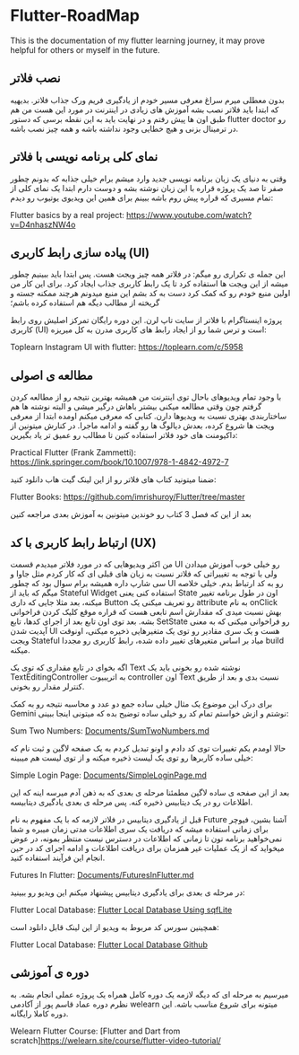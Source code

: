 # Flutter-RoadMap
This is the documentation of my flutter learning journey, it may prove helpful for others or myself in the future.

## نصب فلاتر
بدون معطلی میرم سراغ معرفی مسیر خودم از یادگیری فریم ورک جذاب فلاتر. بدیهیه که ابتدا باید فلاتر نصب بشه آموزش های زیادی در اینترنت در مورد این هست من هم طبق اون ها پیش رفتم و در نهایت باید به این نقطه برسی که دستور flutter doctor رو در ترمینال بزنی و هیچ خطایی وجود نداشته باشه و همه چیز نصب باشه.

## نمای کلی برنامه نویسی با فلاتر

وقتی به دنیای یک زبان برنامه نویسی جدید وارد میشم برام خیلی جذابه که بدونم چطور صفر تا صد یک پروژه قراره با این زبان نوشته بشه و دوست دارم ابتدا یک نمای کلی از تمام مسیری که قراره پیش روم باشه ببینم برای همین این ویدیوی یوتیوب رو دیدم:

Flutter basics by a real project: https://www.youtube.com/watch?v=D4nhaszNW4o

## پیاده سازی رابط کاربری (UI)

این جمله ی تکراری رو میگم: در فلاتر همه چیز ویجت هست. پس ابتدا باید ببینیم چطور میشه از این ویجت ها استفاده کرد تا یک رابط کاربری جذاب ایجاد کرد. برای این کار من اولین منبع خودم رو که کمک کرد دست به کد بشم این منبع میدونم هرچند ممکنه جسته و گریخته از مطالب دیگه هم استفاده کرده باشم؛

پروژه اینستاگرام با فلاتر از سایت تاپ لرن. این دوره رایگان تمرکز اصلیش روی رابط کاربری (UI) است و ترس شما رو از ایجاد رابط های کاربری مدرن به کل میریزه:

Toplearn Instagram UI with flutter: https://toplearn.com/c/5958

## مطالعه ی اصولی
با وجود تمام ویدیوهای باحال توی اینترنت من همیشه بهترین نتیجه رو از مطالعه کردن گرفتم چون وقتی مطالعه میکنی بیشتر باهاش درگیر میشی و البته نوشته ها هم ساختاربندی بهتری نسبت به ویدیوها دارن. کتابی که معرفی میکنم اومده ابتدا از معرفی ویجت ها شروع کرده، بعدش دیالوگ ها رو گفته و ادامه ماجرا. در کنارش میتونین از داکیومنت های خود فلاتر استفاده کنین تا مطالب رو عمیق تر یاد بگیرین:

Practical Flutter (Frank Zammetti): https://link.springer.com/book/10.1007/978-1-4842-4972-7

ضمنا میتونید کتاب های فلاتر رو از این لینک گیت هاب دانلود کنید:

Flutter Books: https://github.com/imrishuroy/Flutter/tree/master

بعد از این که فصل 3 کتاب رو خوندین میتونین به آموزش بعدی مراجعه کنین

## ارتباط رابط کاربری با کد (UX)
من اکثر ویدیوهایی که در مورد فلاتر میدیدم قسمت UI رو خیلی خوب آموزش میدادن ولی با توجه به تغییراتی که فلاتر نسبت به زبان های قبلی ای که کار کردم مثل جاوا و سی شارپ داره همیشه برام سوال بود که چطور UI رو به کد ارتباط بدم. خیلی خلاصه میگم که باید از Stateful Widget استفاده کنی یعنی State اون در طول برنامه تغییر میکنه، بعد مثلا جایی که داری Button رو تعریف میکنی یک attribute به نام onClick بهش نسبت میدی که مقدارش اسم تابعی هست که قراره موقع کلیک کردن فراخوانی بشه. بعد توی اون تابع بعد از اجرای کدها، تابع SetState رو فراخوانی میکنی که به معنی آپدیت شدن UI هست و یک سری مقادیر رو توی یک متغیرهایی ذخیره میکنی، اونوقت ویجت Stateful میاد بر اساس متغیرهای تغییر داده شده، رابط کاربری رو مجددا build میکنه.

اگه بخوای در تابع مقداری که توی یک Text نوشته شده رو بخونی باید یک TextEditingController به اتریبیوت controller اون Text نسبت بدی و بعد از طریق کنترلر مقدار رو بخونی.

برای درک این موضوع یک مثال خیلی ساده جمع دو عدد و محاسبه نتیجه رو به کمک Gemini نوشتم و ازش خواستم تمام کد رو خیلی ساده توضیح بده که میتونی اینجا ببینی:

Sum Two Numbers: [Documents/SumTwoNumbers.md](Documents/SumTwoNumbers.md)

حالا اومدم یکم تغییرات توی کد دادم و اونو تبدیل کردم به یک صفحه لاگین و ثبت نام که خیلی ساده کاربرها رو توی یک لیست ذخیره میکنه و از توی لیست هم میبینه:

Simple Login Page: [Documents/SimpleLoginPage.md](Documents/SimpleLoginPage.md)

بعد از این صفحه ی ساده لاگین مطمئنا مرحله ی بعدی که به ذهن آدم میرسه اینه که این اطلاعات رو در یک دیتابیس ذخیره کنه. پس مرحله ی بعدی یادگیری دیتابیسه.

قبل از یادگیری دیتابیس در فلاتر لازمه که با یک مفهوم به نام Future آشنا بشین، فیوچر برای زمانی استفاده میشه که دریافت یک سری اطلاعات مدتی زمان میبره و شما نمی‌خواهید برنامه تون تا زمانی که اطلاعات در دسترس نیست منتظر بمونه، در عوض میخواید که از یک عملیات غیر همزمان برای دریافت اطلاعات و ادامه اجرای کد در حین انجام این فرآیند استفاده کنید.

Futures In Flutter: [Documents/FuturesInFlutter.md](Documents/FuturesInFlutter.md)

در مرحله ی بعدی برای یادگیری دیتابیس پیشنهاد میکنم این ویدیو رو ببینید:

Flutter Local Database: [Flutter Local Database Using sqfLite](https://www.youtube.com/watch?v=q8UXj-44dk8)

همچینین سورس کد مربوط به ویدیو از این لینک قابل دانلود است:

Flutter Local Database: [Flutter Local Database Github](https://github.com/yehya-qassim/local_database)

## دوره ی آموزشی

میرسیم به مرحله ای که دیگه لازمه یک دوره کامل همراه یک پروژه عملی انجام بشه. به نظرم دوره عماد قاسم پور از آکادمی welearn میتونه برای شروع مناسب باشه. این دوره کاملا رایگانه.

Welearn Flutter Course: [Flutter and Dart from scratch]https://welearn.site/course/flutter-video-tutorial/


